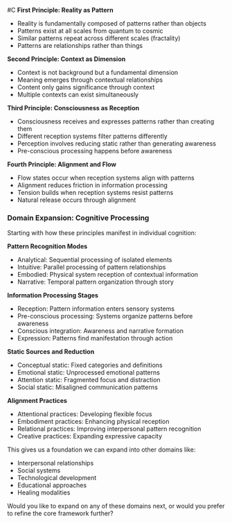  #C **First Principle: Reality as Pattern**

- Reality is fundamentally composed of patterns rather than objects
- Patterns exist at all scales from quantum to cosmic
- Similar patterns repeat across different scales (fractality)
- Patterns are relationships rather than things

**Second Principle: Context as Dimension**

- Context is not background but a fundamental dimension
- Meaning emerges through contextual relationships
- Content only gains significance through context
- Multiple contexts can exist simultaneously

**Third Principle: Consciousness as Reception**

- Consciousness receives and expresses patterns rather than creating them
- Different reception systems filter patterns differently
- Perception involves reducing static rather than generating awareness
- Pre-conscious processing happens before awareness

**Fourth Principle: Alignment and Flow**

- Flow states occur when reception systems align with patterns
- Alignment reduces friction in information processing
- Tension builds when reception systems resist patterns
- Natural release occurs through alignment

### Domain Expansion: Cognitive Processing

Starting with how these principles manifest in individual cognition:

**Pattern Recognition Modes**

- Analytical: Sequential processing of isolated elements
- Intuitive: Parallel processing of pattern relationships
- Embodied: Physical system reception of contextual information
- Narrative: Temporal pattern organization through story

**Information Processing Stages**

- Reception: Pattern information enters sensory systems
- Pre-conscious processing: Systems organize patterns before awareness
- Conscious integration: Awareness and narrative formation
- Expression: Patterns find manifestation through action

**Static Sources and Reduction**

- Conceptual static: Fixed categories and definitions
- Emotional static: Unprocessed emotional patterns
- Attention static: Fragmented focus and distraction
- Social static: Misaligned communication patterns

**Alignment Practices**

- Attentional practices: Developing flexible focus
- Embodiment practices: Enhancing physical reception
- Relational practices: Improving interpersonal pattern recognition
- Creative practices: Expanding expressive capacity

This gives us a foundation we can expand into other domains like:

- Interpersonal relationships
- Social systems
- Technological development
- Educational approaches
- Healing modalities

Would you like to expand on any of these domains next, or would you prefer to refine the core framework further?